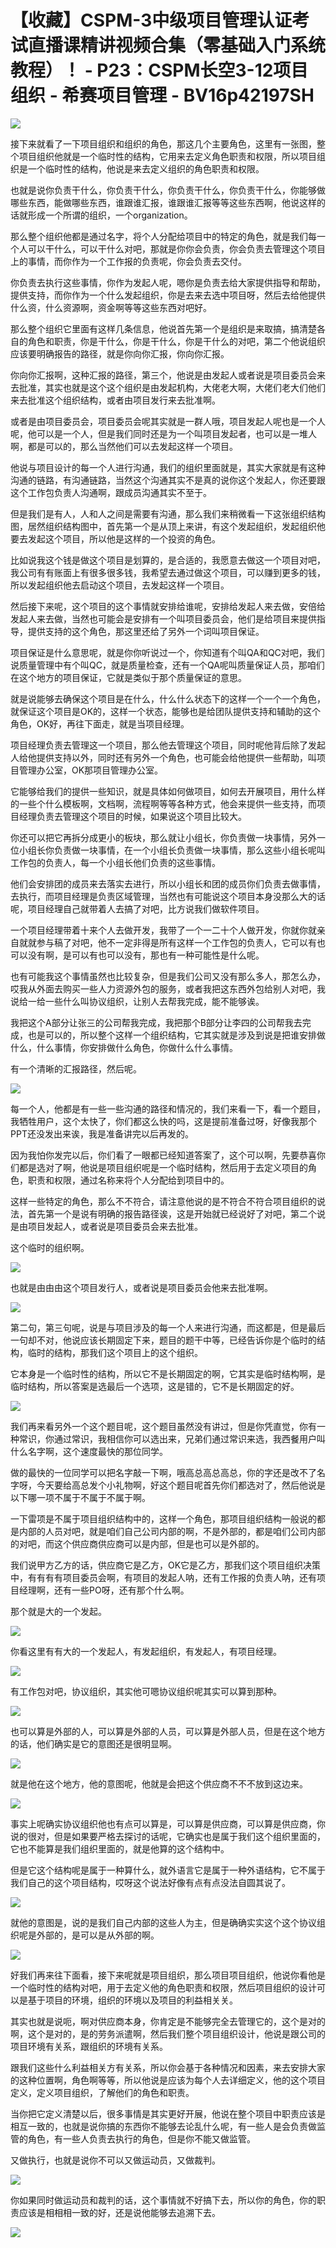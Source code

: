 # 【收藏】CSPM-3中级项目管理认证考试直播课精讲视频合集（零基础入门系统教程）！ - P23：CSPM长空3-12项目组织 - 希赛项目管理 - BV16p42197SH

![](img/f3ba682d919fe72a094f6535043a3b9d_0.png)

接下来就看了一下项目组织和组织的角色，那这几个主要角色，这里有一张图，整个项目组织他就是一个临时性的结构，它用来去定义角色职责和权限，所以项目组织是一个临时性的结构，他说是来去定义组织的角色职责和权限。

也就是说你负责干什么，你负责干什么，你负责干什么，你负责干什么，你能够做哪些东西，能做哪些东西，谁跟谁汇报，谁跟谁汇报等等这些东西啊，他说这样的话就形成一个所谓的组织，一个organization。

那么整个组织他都是通过名字，将个人分配给项目中的特定的角色，就是我们每一个人可以干什么，可以干什么对吧，那就是你你会负责，你会负责去管理这个项目上的事情，而你作为一个工作报的负责呢，你会负责去交付。

你负责去执行这些事情，你作为发起人呢，嗯你是负责去给大家提供指导和帮助，提供支持，而你作为一个什么发起组织，你是去来去选中项目呀，然后去给他提供什么资，什么资源啊，资金啊等等这些东西对吧好。

那么整个组织它里面有这样几条信息，他说首先第一个是组织是来取搞，搞清楚各自的角色和职责，你是干什么，你是干什么，你是干什么的对吧，第二个他说组织应该要明确报告的路径，就是你向你汇报，你向你汇报。

你向你汇报啊，这种汇报的路径，第三个，他说是由发起人或者说是项目委员会来去批准，其实也就是这个这个组织是由发起机构，大佬老大啊，大佬们老大们他们来去批准这个组织结构，或者由项目发行来去批准啊。

或者是由项目委员会，项目委员会呢其实就是一群人哦，项目发起人呢也是一个人呢，他可以是一个人，但是我们同时还是为一个叫项目发起者，也可以是一堆人啊，都是可以的，那么当然他们可以去发起这样一个项目。

他说与项目设计的每一个人进行沟通，我们的组织里面就是，其实大家就是有这种沟通的链路，有沟通链路，当然这个沟通其实不是真的说你这个发起人，你还要跟这个工作包负责人沟通啊，跟成员沟通其实不至于。

但是我们是有人，人和人之间是需要有沟通，那么我们来稍微看一下这张组织结构图，居然组织结构图中，首先第一个是从顶上来讲，有这个发起组织，发起组织他要去发起这个项目，所以他是这样的一个投资的角色。

比如说我这个钱是做这个项目是划算的，是合适的，我愿意去做这一个项目对吧，我公司有有账面上有很多很多钱，我希望去通过做这个项目，可以赚到更多的钱，所以发起组织他去启动这个项目，去发起这样一个项目。

然后接下来呢，这个项目的这个事情就安排给谁呢，安排给发起人来去做，安倍给发起人来去做，当然也可能会是安排有一个叫项目委员会，他们是给项目来提供指导，提供支持的这个角色，那这里还给了另外一个词叫项目保证。

项目保证是什么意思呢，就是你你听说过一个，你知道有个叫QA和QC对吧，我们说质量管理中有个叫QC，就是质量检查，还有一个QA呢叫质量保证人员，那咱们在这个地方的项目保证，它就是类似于那个质量保证的意思。

就是说能够去确保这个项目是在什么，什么什么状态下的这样一个一个一个角色，就保证这个项目是OK的，这样一个状态，能够也是给团队提供支持和辅助的这个角色，OK好，再往下面走，就是当项目经理。

项目经理负责去管理这一个项目，那么他去管理这个项目，同时呢他背后除了发起人给他提供支持以外，同时还有另外一个角色，也可能会给他提供一些帮助，叫项目管理办公室，OK那项目管理办公室。

它能够给我们的提供一些知识，就是具体如何做项目，如何去开展项目，用什么样的一些个什么模板啊，文档啊，流程啊等等各种方式，他会来提供一些支持，而项目经理负责去管理这个项目的时候，如果说这个项目比较大。

你还可以把它再拆分成更小的板块，那么就让小组长，你负责做一块事情，另外一位小组长你负责做一块事情，在一个小组长负责做一块事情，那么这些小组长呢叫工作包的负责人，每一个小组长他们负责的这些事情。

他们会安排团的成员来去落实去进行，所以小组长和团的成员你们负责去做事情，去执行，而项目经理是负责区域管理，当然也有可能说这个项目本身没那么大的话呢，项目经理自己就带着人去搞了对吧，比方说我们做软件项目。

一个项目经理带着十来个人去做开发，我带了一个一二十个人做开发，你就你就亲自就就参与稿了对吧，他不一定非得是所有这样一个工作包的负责人，它可以有也可以没有啊，是可以有也可以没有，那也有一种可能性是什么呢。

也有可能我这个事情虽然也比较复杂，但是我们公司又没有那么多人，那怎么办，哎我从外面去购买一些人力资源外包的服务，或者我把这东西外包给别人对吧，我说给一给一些什么叫协议组织，让别人去帮我完成，能不能够诶。

我把这个A部分让张三的公司帮我完成，我把那个B部分让李四的公司帮我去完成，也是可以的，所以整个这样一个组织结构，它其实就是涉及到说是把谁安排做什么，什么事情，你安排做什么角色，你做什么什么事情。

有一个清晰的汇报路径，然后呢。

![](img/f3ba682d919fe72a094f6535043a3b9d_2.png)

每一个人，他都是有一些一些沟通的路径和情况的，我们来看一下，看一个题目，我牺牲用户，这个太快了，你们都这么快的吗，这是提前准备过呀，好像我那个PPT还没发出来诶，我是准备讲完以后再发的。

因为我怕你发完以后，你们看了一眼都已经知道答案了，这个可以啊，先要恭喜你们都是选对了啊，他说是项目组织呢是一个临时结构，然后用于去定义项目的角色，职责和权限，通过名称来将个人分配给到项目中的。

这样一些特定的角色，那么不不符合，请注意他说的是不符合不符合项目组织的说法，首先第一个是说有明确的报告路径诶，这是开始就已经说好了对吧，第二个说是由项目发起人，或者说是项目委员会来去批准。

这个临时的组织啊。

![](img/f3ba682d919fe72a094f6535043a3b9d_4.png)

也就是由由由这个项目发行人，或者说是项目委员会他来去批准啊。

![](img/f3ba682d919fe72a094f6535043a3b9d_6.png)

第二句，第三句呢，说是与项目涉及的每一个人来进行沟通，而这都是，但是最后一句却不对，他说应该长期固定下来，题目的题干中等，已经告诉你是个临时的结构，临时的结构，那我们这个项目上的这个组织。

它本身是一个临时性的结构，所以它不是长期固定的啊，它其实是临时结构啊，是临时结构，所以答案是选最后一个选项，这是错的，它不是长期固定的好。



![](img/f3ba682d919fe72a094f6535043a3b9d_8.png)

我们再来看另外一个这个题目呢，这个题目虽然没有讲过，但是你凭直觉，你有一种常识，你通过常识，我相信你可以选出来，兄弟们通过常识来选，我西餐用户叫什么名字啊，这个速度最快的那位同学。

做的最快的一位同学可以把名字敲一下啊，哦高总高总高总，你的字还是改不了名字呀，今天要给高总发个小礼物啊，好这个题目呢首先你们都选对了，然后他说是以下哪一项不属于不属于不属于啊。

一下雷项是不属于项目组织结构中的，这样一个角色，那项目组织结构一般说的都是内部的人员对吧，就是咱们自己公司内部的啊，不是外部的，都是咱们公司内部的对吧，而这个供应商供应商可以是内部，但是也可以是外部的。

我们说甲方乙方的话，供应商它是乙方，OK它是乙方，那我们这个项目组织决策中，有有有有项目委员会啊，有项目的发起人呐，还有工作报的负责人呐，还有项目经理啊，还有一些PO呀，还有那个什么啊。

那个就是大的一个发起。

![](img/f3ba682d919fe72a094f6535043a3b9d_10.png)

你看这里有有大的一个发起人，有发起组织，有发起人，有项目经理。

![](img/f3ba682d919fe72a094f6535043a3b9d_12.png)

有工作包对吧，协议组织，其实他可嗯协议组织呢其实可以算到那种。

![](img/f3ba682d919fe72a094f6535043a3b9d_14.png)

也可以算是外部的人，可以算是外部的人员，可以算是外部人员，但是在这个地方的话，他们确实是它的意图还是很明显啊。



![](img/f3ba682d919fe72a094f6535043a3b9d_16.png)

就是他在这个地方，他的意图呢，他就是会把这个供应商不不不放到这边来。

![](img/f3ba682d919fe72a094f6535043a3b9d_18.png)

事实上呢确实协议组织他也有点可以算是，可以算是供应商，可以算是供应商，你说的很对，但是如果要严格去探讨的话呢，它确实也是属于我们这个组织里面的，它也不能算是我们组织里面的，就是他算的这个结构中。

但是它这个结构呢是属于一种算什么，就外语言它是属于一种外语结构，它不属于我们自己的这个项目结构，哎呀这个说法好像有点有点没法自圆其说了。



![](img/f3ba682d919fe72a094f6535043a3b9d_20.png)

就他的意图是，说的是我们自己内部的这些人为主，但是确确实实这个这个协议组织呢是外部的，是可以是从外部的啊。



![](img/f3ba682d919fe72a094f6535043a3b9d_22.png)

好我们再来往下面看，接下来呢就是项目组织，那么项目项目组织，他说你看他是一个临时性的结构对吧，用于去定义他的角色职责和权限，然后项目组织的设计可以是基于项目的环境，组织的环境以及项目的利益相关关。

其实也就是说呃，啊对供应商本身，你肯定是不能够完全去管理它的，这个是对的啊，这个是对的，是的劳务派遣啊，然后我们整个项目组织设计，他说是跟公司的项目环境有关系，跟组织的环境有关系。

跟我们这些什么利益相关方有关系，所以你会基于各种情况和因素，来去安排大家的这种位置啊，角色啊等等，所以他说是应该为每个人去详细定义，他的这个项目定义，定义项目组织，了解他们的角色和职责。

当你把它定义清楚以后，很多事情是其实更好开展，他说在整个项目中职责应该是相互一致的，也就是说你搞的东西你不能够去论乱什么呢，有一些人是会负责做监管的角色，有一些人负责去执行的角色，但是你不能又做监管。

又做执行，也就是说你不可以又做运动员，又做裁判。

![](img/f3ba682d919fe72a094f6535043a3b9d_24.png)

你如果同时做运动员和裁判的话，这个事情就不好搞下去，所以你的角色，你的职责应该是相相相一致的好，还是说他能够去追溯下去。



![](img/f3ba682d919fe72a094f6535043a3b9d_26.png)